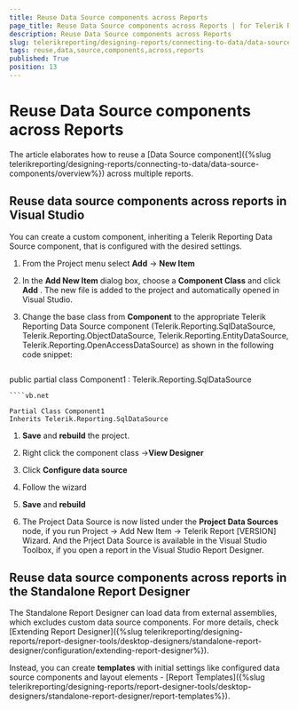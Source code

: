 ```yaml
---
title: Reuse Data Source components across Reports
page_title: Reuse Data Source components across Reports | for Telerik Reporting Documentation
description: Reuse Data Source components across Reports
slug: telerikreporting/designing-reports/connecting-to-data/data-source-components/reuse-data-source-components-across-reports
tags: reuse,data,source,components,across,reports
published: True
position: 13
---
```


# Reuse Data Source components across Reports



The article elaborates how to reuse a [Data Source component]({%slug telerikreporting/designing-reports/connecting-to-data/data-source-components/overview%}) across multiple reports.       

## Reuse data source components across reports in Visual Studio

You can create a custom component, inheriting a Telerik Reporting Data Source component, that is configured with the desired settings.

1. From the Project menu select __Add__  -> __New Item__ 

1. In the __Add New Item__  dialog box, choose a __Component Class__  and click __Add__ .                   The new file is added to the project and automatically opened in Visual Studio.

1. Change the base class from __Component__  to the appropriate Telerik Reporting Data Source component (Telerik.Reporting.SqlDataSource, Telerik.Reporting.ObjectDataSource, Telerik.Reporting.EntityDataSource, Telerik.Reporting.OpenAccessDataSource) as shown in the following code snippet:               

	
    ````cs

public partial class Component1 : Telerik.Reporting.SqlDataSource
````
````vb.net

Partial Class Component1
Inherits Telerik.Reporting.SqlDataSource
````




1. __Save__  and __rebuild__  the project.               

1. Right click the component class ->__View Designer__ 

1. Click __Configure data source__ 

1. Follow the wizard

1. __Save__  and __rebuild__ 

1. The Project Data Source is now listed under the __Project Data Sources__  node,                 if you run Project -> Add New Item -> Telerik Report [VERSION] Wizard.                 And the Prject Data Source is available in the Visual Studio Toolbox, if you open a report in the Visual Studio Report Designer.               

## Reuse data source components across reports in the Standalone Report Designer

The Standalone Report Designer can load data from external assemblies, which excludes custom data source components.           For more details, check [Extending Report Designer]({%slug telerikreporting/designing-reports/report-designer-tools/desktop-designers/standalone-report-designer/configuration/extending-report-designer%}).         

Instead, you can create __templates__  with initial settings like configured data source components and layout           elements - [Report Templates]({%slug telerikreporting/designing-reports/report-designer-tools/desktop-designers/standalone-report-designer/report-templates%}).         
